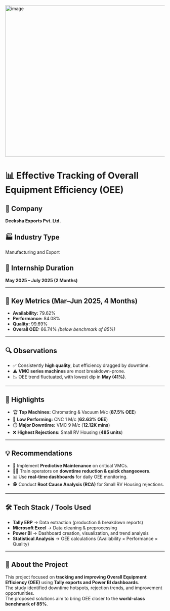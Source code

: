 <img width="846" height="478" alt="image" src="https://github.com/user-attachments/assets/a12fd8dc-63d8-40c9-a9db-d0c52f609898" />

# 📊 Effective Tracking of Overall Equipment Efficiency (OEE)

## 🏢 Company  
**Deeksha Exports Pvt. Ltd.**  

## 🏭 Industry Type  
Manufacturing and Export  

## 📅 Internship Duration  
**May 2025 – July 2025 (2 Months)**  

---

## 🔑 Key Metrics (Mar–Jun 2025, 4 Months)  
- **Availability:** 79.62%  
- **Performance:** 84.08%  
- **Quality:** 99.69%  
- **Overall OEE:** 66.74% *(below benchmark of 85%)*  

---

## 🔍 Observations  
- ✅ Consistently **high quality**, but efficiency dragged by downtime.  
- ⚠️ **VMC series machines** are most breakdown-prone.  
- 📉 OEE trend fluctuated, with lowest dip in **May (41%)**.  

---

## 🌟 Highlights  
- 🏆 **Top Machines:** Chromating & Vacuum M/c (**87.5% OEE**)  
- 🚩 **Low Performing:** CNC 1 M/c (**62.63% OEE**)  
- ⏱️ **Major Downtime:** VMC 9 M/c (**12.12K mins**)  
- ❌ **Highest Rejections:** Small RV Housing (**485 units**)  

---

## 💡 Recommendations  
- 🔧 Implement **Predictive Maintenance** on critical VMCs.  
- 👨‍🏭 Train operators on **downtime reduction & quick changeovers**.  
- 📊 Use **real-time dashboards** for daily OEE monitoring.  
- 🕵️ Conduct **Root Cause Analysis (RCA)** for Small RV Housing rejections.  

---

## 🛠️ Tech Stack / Tools Used  
- **Tally ERP** → Data extraction (production & breakdown reports)  
- **Microsoft Excel** → Data cleaning & preprocessing  
- **Power BI** → Dashboard creation, visualization, and trend analysis  
- **Statistical Analysis** → OEE calculations (Availability × Performance × Quality)  

---

## 📌 About the Project  
This project focused on **tracking and improving Overall Equipment Efficiency (OEE)** using **Tally exports and Power BI dashboards**.  
The study identified downtime hotspots, rejection trends, and improvement opportunities.  
The proposed solutions aim to bring OEE closer to the **world-class benchmark of 85%**.  

